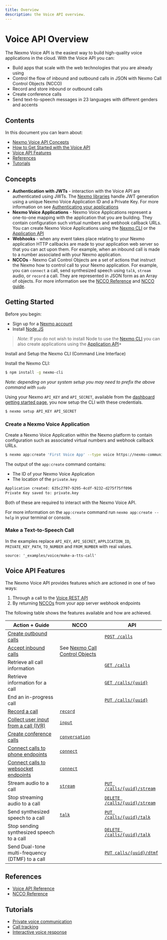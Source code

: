 ```yaml
---
title: Overview
description: the Voice API overview.
---
```


# Voice API Overview

The Nexmo Voice API is the easiest way to build high-quality voice applications in the cloud. With the Voice API you can:

* Build apps that scale with the web technologies that you are already using
* Control the flow of inbound and outbound calls in JSON with Nexmo Call Control Objects (NCCO)
* Record and store inbound or outbound calls
* Create conference calls
* Send text-to-speech messages in 23 languages with different genders and accents

## Contents

In this document you can learn about:

* [Nexmo Voice API Concepts](#concepts)
* [How to Get Started with the Voice API](#getting-started)
* [Voice API Features](#features)
* [References](#references)
* [Tutorials](#tutorials)

## Concepts

* **Authentication with JWTs** - interaction with the Voice API are authenticated using JWTs. The [Nexmo libraries](/tools) handle JWT generation using a unique Nexmo Voice Application ID and a Private Key. For more information on see [Authenticating your applications](/concepts/guides/authentication)
* **Nexmo Voice Applications** - Nexmo Voice Applications represent a one-to-one mapping with the application that you are building. They contain configuration such virtual numbers and webhook callback URLs. You can create Nexmo Voice Applications using the [Nexmo CLI](/tools) or the [Application API](https://docs.nexmo.com/tools/application-api)
* **Webhooks** - when any event takes place relating to your Nexmo application HTTP callbacks are made to your application web server so that you can act upon them. For example, when an inbound call is made to a number associated with your Nexmo application.
* **NCCOs** - Nexmo Call Control Objects are a set of actions that instruct the Nexmo how to control call to your Nexmo application. For example, you can `connect` a call, send synthesized speech using `talk`, `stream` audio, or `record` a call. They are represented in JSON form as an Array of objects. For more information see the [NCCO Reference](/voice/guides/ncco-reference) and [NCCO guide](/voice/guides/ncco).

## Getting Started

Before you begin:

* Sign up for a [Nexmo account](https://dashboard.nexmo.com/signup)
* Install [Node.JS](https://nodejs.org/en/download/)

> *Note*: If you do not wish to install Node to use the [Nexmo CLI](/tools) you can also create applications using the [Application API](https://docs.nexmo.com/tools/application-api)*

Install and Setup the Nexmo CLI (Command Line Interface)

Install the Nexmo CLI:

```bash
$ npm install -g nexmo-cli
```

*Note: depending on your system setup you may need to prefix the above command with `sudo`*

Using your Nexmo `API_KEY` and `API_SECRET`, available from the [dashboard getting started page](https://dashboard.nexmo.com/getting-started-guide), you now setup the CLI with these credentials.

```bash
$ nexmo setup API_KEY API_SECRET
```

### Create a Nexmo Voice Application

Create a Nexmo Voice Application within the Nexmo platform to contain configuration such as associated virtual numbers and webhook callback URLs.

```bash
$ nexmo app:create 'First Voice App' --type voice https://nexmo-community.github.io/ncco-examples/first_call_talk.json https://example.com/events --keyfile private.key
```

The output of the `app:create` command contains:

* The ID of your Nexmo Voice Application
* The location of the `private.key`

```bash
Application created: 635c2797-9295-4cdf-9232-d275f75ff096
Private Key saved to: private.key
```

Both of these are required to interact with the Nexmo Voice API.

For more information on the `app:create` command run `nexmo app:create --help` in your terminal or console.

### Make a Text-to-Speech Call

In the examples replace `API_KEY`, `API_SECRET`, `APPLICATION_ID`, `PRIVATE_KEY_PATH`, `TO_NUMBER` and `FROM_NUMBER` with real values.

```tabbed_content
source: '_examples/voice/make-a-tts-call'
```

## Voice API Features

The Nexmo Voice API provides features which are actioned in one of two ways:

1. Through a call to the [Voice REST API](/api/voice)
2. By returning [NCCOs](/voice/guides/ncco-reference) from your app server webhook endpoints

The following table shows the features available and how are achieved.

Action + Guide | NCCO | API
-- | -- | --
[Create outbound calls](/voice/guides/outbound-calls) | | [`POST /calls`](/api/voice#create-an-outbound-call) |
[Accept inbound calls](/voice/guides/inbound-calls) | See [Nexmo Call Control Objects](/voice/guides/ncco) |
Retrieve all call information | | [`GET /calls`](/api/voice#call_retrieve)
Retrieve information for a call | | [`GET /calls/{uuid}`](/api/voice#call_retrieve_single)
End an in-progress call | | [`PUT /calls/{uuid}`](/api/voice#call_modify_single)
[Record a call](/voice/guides/record-calls-and-conversations) | [`record`](/voice/guides/ncco-reference#record) |
[Collect user input from a call (IVR)](/voice/guides/interactive-voice-response) | [`input`](/voice/guides/ncco-reference#input) |
[Create conference calls](/voice/guides/create-conferences) | [`conversation`](/voice/guides/ncco-reference#conversation) |
[Connect calls to phone endpoints](/voice/guides/connect-two-users) | [`connect`](/voice/guides/ncco-reference#connect) |
[Connect calls to websocket endpoints](/voice/guides/call-a-websocket) | [`connect`](/voice/guides/ncco-reference#connect) |
Stream audio to a call | [`stream`](/voice/guides/ncco-reference#stream) | [`PUT /calls/{uuid}/stream`](/api/voice#stream_put)
Stop streaming audio to a call | | [`DELETE /calls/{uuid}/stream`](/api/voice#stream_delete)
Send synthesized speech to a call | [`talk`](/voice/guides/ncco-reference#talk) | [`PUT /calls/{uuid}/talk`](/api/voice#talk_put)
Stop sending synthesized speech to a call | | [`DELETE /calls/{uuid}/talk`](/api/voice#talk_delete)
Send Dual-tone multi-frequency (DTMF) to a call | | [`PUT calls/{uuid}/dtmf`](/api/voice#dtmf_put)

## References

* [Voice API Reference](/api/voice)
* [NCCO Reference](/voice/guides/ncco-reference)

## Tutorials

* [Private voice communication](/tutorials/private-voice-communication)
* [Call tracking](/tutorials/call-tracking)
* [Interactive voice response](/tutorials/interactive-voice-response)
